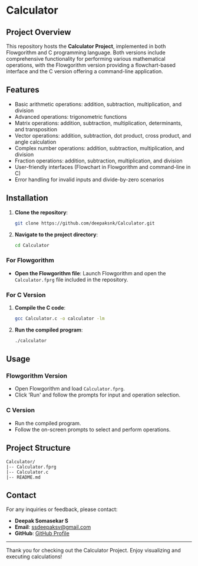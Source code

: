 # Calculator

## Project Overview
This repository hosts the **Calculator Project**, implemented in both Flowgorithm and C programming language. Both versions include comprehensive functionality for performing various mathematical operations, with the Flowgorithm version providing a flowchart-based interface and the C version offering a command-line application.

## Features
- Basic arithmetic operations: addition, subtraction, multiplication, and division
- Advanced operations: trigonometric functions
- Matrix operations: addition, subtraction, multiplication, determinants, and transposition
- Vector operations: addition, subtraction, dot product, cross product, and angle calculation
- Complex number operations: addition, subtraction, multiplication, and division
- Fraction operations: addition, subtraction, multiplication, and division
- User-friendly interfaces (Flowchart in Flowgorithm and command-line in C)
- Error handling for invalid inputs and divide-by-zero scenarios

## Installation
1. **Clone the repository**:
   ```bash
   git clone https://github.com/deepaksnk/Calculator.git
   ```

2. **Navigate to the project directory**:
   ```bash
   cd Calculator
   ```

### For Flowgorithm
- **Open the Flowgorithm file**:
  Launch Flowgorithm and open the `Calculator.fprg` file included in the repository.

### For C Version
1. **Compile the C code**:
   ```bash
   gcc Calculator.c -o calculator -lm
   ```

2. **Run the compiled program**:
   ```bash
   ./calculator
   ```

## Usage
### Flowgorithm Version
- Open Flowgorithm and load `Calculator.fprg`.
- Click 'Run' and follow the prompts for input and operation selection.

### C Version
- Run the compiled program.
- Follow the on-screen prompts to select and perform operations.

## Project Structure
```
Calculator/
|-- Calculator.fprg
|-- Calculator.c
|-- README.md
```

## Contact
For any inquiries or feedback, please contact:
- **Deepak Somasekar S**
- **Email**: ssdeepaksv@gmail.com
- **GitHub**: [GitHub Profile](https://github.com/deepaksnk)

---
Thank you for checking out the Calculator Project. Enjoy visualizing and executing calculations!

